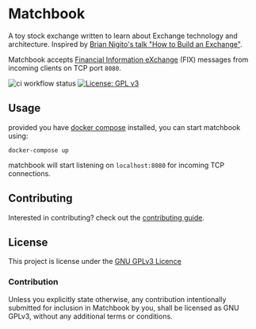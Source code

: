 # Matchbook

A toy stock exchange written to learn about Exchange technology and architecture. Inspired by [Brian Nigito's talk "How to Build an Exchange"](https://www.youtube.com/watch?v=b1e4t2k2KJY).

Matchbook accepts [Financial Information eXchange](https://en.wikipedia.org/wiki/Financial_Information_eXchange) (FIX) messages from incoming clients on TCP port `8080`.

![ci workflow status](https://github.com/wbjohnston/matchbook/actions/workflows/ci.yml/badge.svg)
[![License: GPL v3](https://img.shields.io/badge/License-GPLv3-blue.svg)](https://www.gnu.org/licenses/gpl-3.0)

## Usage

provided you have [docker compose](https://docs.docker.com/compose/install/) installed, you can start matchbook using:

```shell
docker-compose up
```

matchbook will start listening on `localhost:8080` for incoming TCP connections.

## Contributing

Interested in contributing? check out the [contributing guide](./CONTRIBUTING.md).

## License

This project is license under the [GNU GPLv3 Licence](./LICENSE)

### Contribution

Unless you explicitly state otherwise, any contribution intentionally submitted for inclusion in Matchbook by you, shall be licensed as GNU GPLv3, without any additional terms or conditions.
